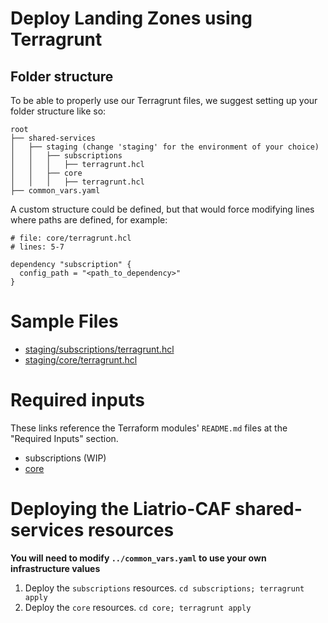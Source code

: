 # Deploy Landing Zones using Terragrunt

## Folder structure

To be able to properly use our Terragrunt files, we suggest setting up your folder structure like so:

```
root
├── shared-services
│   ├── staging (change 'staging' for the environment of your choice)
│   │   ├── subscriptions
│   │   │   ├── terragrunt.hcl
│   │   ├── core
│   │   │   ├── terragrunt.hcl
├── common_vars.yaml
```
A custom structure could be defined, but that would force modifying lines where paths are defined, for example:

```hcl
# file: core/terragrunt.hcl
# lines: 5-7

dependency "subscription" {
  config_path = "<path_to_dependency>"
}
```

# Sample Files

* [staging/subscriptions/terragrunt.hcl](./staging/subscription/terragrunt.hcl)
* [staging/core/terragrunt.hcl](./staging/core/terragrunt.hcl)

# Required inputs

These links reference the Terraform modules' `README.md` files at the "Required Inputs" section.

* subscriptions (WIP)
* [core](https://github.com/liatrio/terraform-caf-azure/blob/main/foundation/shared-services/core/README.md)

# Deploying the Liatrio-CAF shared-services resources

**You will need to modify `../common_vars.yaml` to use your own infrastructure values**

1. Deploy the `subscriptions` resources. `cd subscriptions; terragrunt apply`
2. Deploy the `core` resources. `cd core; terragrunt apply`